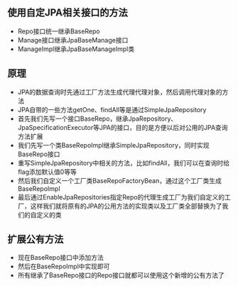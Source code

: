 ## 使用自定JPA相关接口的方法

- Repo接口统一继承BaseRepo
- Manage接口继承JpaBaseManage接口
- ManageImpl继承JpaBaseManageImpl类

## 原理

- JPA的数据查询时先通过工厂方法生成代理代理对象，然后调用代理对象的方法
- JPA自带的一些方法getOne、findAll等是通过SimpleJpaRepository
- 首先我们先写一个接口BaseRepo，继承JpaRepository、JpaSpecificationExecutor等JPA的接口，目的是方便以后对公用的JPA查询方法扩展
- 我们先写一个类BaseRepoImpl继承SimpleJpaRepository，同时实现BaseRepo接口
- 重写SimpleJpaRepository中相关的方法，比如findAll，我们可以在查询时给flag添加默认值0等等
- 然后我们自定义一个工厂类BaseRepoFactoryBean，通过这个工厂类生成BaseRepoImpl
- 最后通过EnableJpaRepositories指定Repo的代理生成工厂为我们自定义的工厂，这样我们就将原有的JPA的公用方法的实现类以及工厂类全部替换为了我们的自定义的类

## 扩展公有方法

- 现在BaseRepo接口中添加方法
- 然后在BaseRepoImpl中实现即可
- 所有继承了BaseRepo接口的Repo接口就都可以使用这个新增的公有方法了